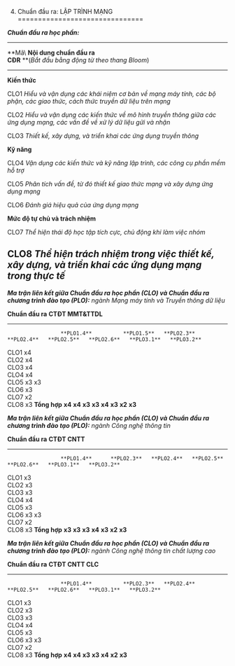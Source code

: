 4. Chuẩn đầu ra: LẬP TRÌNH MẠNG
===============================

***Chuẩn đầu ra học phần:***

  -------------------------------------------------------------------------------------------------------------------------------------------------------------
  **Mã\                              **Nội dung chuẩn đầu ra\
  CĐR**                              **(*Bắt đầu bằng động từ theo thang Bloom*)
  ---------------------------------- --------------------------------------------------------------------------------------------------------------------------
  **Kiến thức**                      

  CLO1                               *Hiểu và vận dụng các khái niệm cơ bản về mạng máy tính, các bộ phận, các giao thức, cách thức truyền dữ liệu trên mạng*

  CLO2                               *Hiểu và vận dụng các kiến thức về mô hình truyền thông giữa các ứng dụng mạng, các vấn đề về xử lý dữ liệu gửi và nhận*

  CLO3                               *Thiết kế, xây dựng, và triển khai các ứng dụng truyền thông*

  **Kỹ năng**                        

  CLO4                               *Vận dụng các kiến thức và kỹ năng lập trình, các công cụ phần mềm hỗ trợ*

  CLO5                               *Phân tích vấn đề, từ đó thiết kế giao thức mạng và xây dựng ứng dụng mạng*

  CLO6                               *Đánh giá hiệu quả của ứng dụng mạng*

  **Mức độ tự chủ và trách nhiệm**   

  CLO7                               *Thể hiện thái độ học tập tích cực, chủ động khi làm việc nhóm*

  CLO8                               *Thể hiện trách nhiệm trong việc thiết kế, xây dựng, và triển khai các ứng dụng mạng trong thực tế*
  -------------------------------------------------------------------------------------------------------------------------------------------------------------

***Ma trận liên kết giữa Chuẩn đầu ra học phần (CLO) và Chuẩn đầu ra
chương trình đào tạo (PLO):** ngành Mạng máy tính và Truyền thông dữ
liệu*

  **Chuẩn đầu ra**   **CTĐT MMT&TTDL**                                                                                 
  ------------------ ------------------- ------------ ------------ ------------ ------------ ------------ ------------ ------------
                     **PLO1.4**          **PLO1.5**   **PLO2.3**   **PLO2.4**   **PLO2.5**   **PLO2.6**   **PLO3.1**   **PLO3.2**
  CLO1               x4                                                                                                
  CLO2               x4                                                                                                
  CLO3                                   x4                                                                            
  CLO4                                                                          x4                                     
  CLO5                                                x3           x3                                                  
  CLO6                                                                                       x3                        
  CLO7                                                                                                    x2           
  CLO8                                                                                                                 x3
  **Tổng hợp**       **x4**              **x4**       **x3**       **x3**       **x4**       **x3**       **x2**       **x3**

***Ma trận liên kết giữa Chuẩn đầu ra học phần (CLO) và Chuẩn đầu ra
chương trình đào tạo (PLO):** ngành Công nghệ thông tin*

  **Chuẩn đầu ra**   **CTĐT CNTT**                                                                    
  ------------------ --------------- ------------ ------------ ------------ ------------ ------------ ------------
                     **PLO1.4**      **PLO2.3**   **PLO2.4**   **PLO2.5**   **PLO2.6**   **PLO3.1**   **PLO3.2**
  CLO1               x3                                                                               
  CLO2               x3                                                                               
  CLO3               x3                                                                               
  CLO4                                                         x4                                     
  CLO5                               x3                                                               
  CLO6                                            x3                        x3                        
  CLO7                                                                                   x2           
  CLO8                                                                                                x3
  **Tổng hợp**       **x3**          **x3**       **x3**       **x4**       **x3**       **x2**       **x3**

***Ma trận liên kết giữa Chuẩn đầu ra học phần (CLO) và Chuẩn đầu ra
chương trình đào tạo (PLO):** ngành Công nghệ thông tin chất lượng cao*

  **Chuẩn đầu ra**   **CTĐT CNTT CLC**                                                                    
  ------------------ ------------------- ------------ ------------ ------------ ------------ ------------ ------------
                     **PLO1.4**          **PLO2.3**   **PLO2.4**   **PLO2.5**   **PLO2.6**   **PLO3.1**   **PLO3.2**
  CLO1               x3                                                                                   
  CLO2               x3                                                                                   
  CLO3               x3                                                                                   
  CLO4                                                             x4                                     
  CLO5                                   x3                                                               
  CLO6                                                x3                        x3                        
  CLO7                                                                                       x2           
  CLO8                                                                                                    x3
  **Tổng hợp**       **x4**              **x4**       **x3**       **x3**       **x4**       **x2**       **x3**

